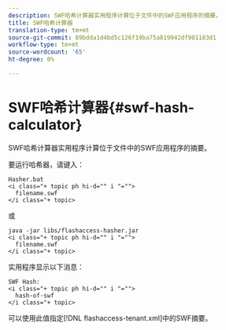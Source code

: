 ```yaml
---
description: SWF哈希计算器实用程序计算位于文件中的SWF应用程序的摘要。
title: SWF哈希计算器
translation-type: tm+mt
source-git-commit: 89bdda1d4bd5c126f19ba75a819942df901183d1
workflow-type: tm+mt
source-wordcount: '65'
ht-degree: 0%

---
```



# SWF哈希计算器{#swf-hash-calculator}

SWF哈希计算器实用程序计算位于文件中的SWF应用程序的摘要。

要运行哈希器，请键入：

```
Hasher.bat 
<i class="+ topic ph hi-d="" i "="">
  filename.swf
</i class="+ topic>
```

或

```
java -jar libs/flashaccess-hasher.jar 
<i class="+ topic ph hi-d="" i "="">
  filename.swf
</i class="+ topic>
```

实用程序显示以下消息：

```
SWF Hash: 
<i class="+ topic ph hi-d="" i "="">
  hash-of-swf
</i class="+ topic>
```

可以使用此值指定[!DNL flashaccess-tenant.xml]中的SWF摘要。
